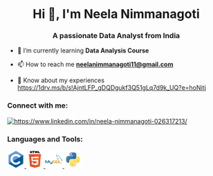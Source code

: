 <h1 align="center">Hi 👋, I'm Neela Nimmanagoti</h1>
<h3 align="center">A passionate Data Analyst from India</h3>

- 🌱 I’m currently learning **Data Analysis Course**

- 📫 How to reach me **neelanimmanagoti11@gmail.com**

- 📄 Know about my experiences https://1drv.ms/b/s!AjntLFP_gDQDgukf3Q51gLq7d9k_UQ?e=hoNitj

<h3 align="left">Connect with me:</h3>
<p align="left">
<a href="https://linkedin.com/in/https://www.linkedin.com/in/neela-nimmanagoti-026317213/" target="blank"><img align="center" src="https://raw.githubusercontent.com/rahuldkjain/github-profile-readme-generator/master/src/images/icons/Social/linked-in-alt.svg" alt="https://www.linkedin.com/in/neela-nimmanagoti-026317213/" height="30" width="40" /></a>
</p>

<h3 align="left">Languages and Tools:</h3>
<p align="left"> <a href="https://www.cprogramming.com/" target="_blank" rel="noreferrer"> <img src="https://raw.githubusercontent.com/devicons/devicon/master/icons/c/c-original.svg" alt="c" width="40" height="40"/> </a> <a href="https://www.w3.org/html/" target="_blank" rel="noreferrer"> <img src="https://raw.githubusercontent.com/devicons/devicon/master/icons/html5/html5-original-wordmark.svg" alt="html5" width="40" height="40"/> </a> <a href="https://www.mysql.com/" target="_blank" rel="noreferrer"> <img src="https://raw.githubusercontent.com/devicons/devicon/master/icons/mysql/mysql-original-wordmark.svg" alt="mysql" width="40" height="40"/> </a> <a href="https://www.python.org" target="_blank" rel="noreferrer"> <img src="https://raw.githubusercontent.com/devicons/devicon/master/icons/python/python-original.svg" alt="python" width="40" height="40"/> </a> </p>


